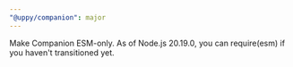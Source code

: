 ```yaml
---
"@uppy/companion": major
---
```


Make Companion ESM-only. As of Node.js 20.19.0, you can require(esm) if you haven't transitioned yet.
